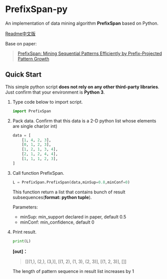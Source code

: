 # PrefixSpan-py
An implementation of data mining algorithm **PrefixSpan** based on Python.

[Readme中文版](README_CN.md)

Base on paper:

> [PrefixSpan: Mining Sequential Patterns Efficiently by Prefix-Projected Pattern Growth](http://hanj.cs.illinois.edu/pdf/span01.pdf)



## Quick Start

This simple python script **does not rely on any other third-party libraries**. Just confirm that your environment is **Python 3**.  

1. Type code below to import script.

   ```python
   import PrefixSpan
   ```

2. Pack data. Confirm that this data is a 2-D python list whose elements are single char(or int)

   ```python
   data = [
       [1, 4, 2, 3],
       [0, 1, 2, 3],
       [1, 2, 1, 3, 4],
       [2, 1, 2, 4, 4],
       [1, 1, 1, 2, 3],
   ]
   ```

3. Call function PrefixSpan.

   ```python
   L = PrefixSpan.PrefixSpan(data,minSup=0.8,minConf=0)
   ```

   This function return a list that contains bunch of result subsequences(**format: python tuple**).   

   Parameters:

   - minSup: min_support declared in paper, default 0.5
   - minConf: min_confidence, default 0
   
4. Print result.

   ```python
   print(L)
   ```

   **[out]：**

   > [[(1,), (2,), (3,)], [(1, 2), (1, 3), (2, 3)], [(1, 2, 3)], []]

   The length of pattern sequence in result list increases by 1 